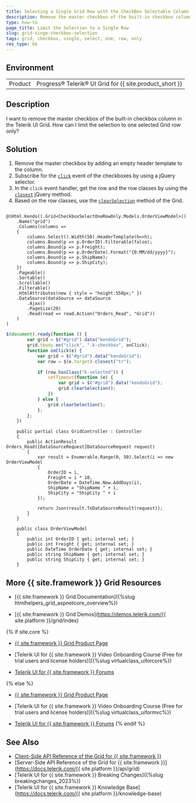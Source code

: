 ```yaml
---
title: Selecting a Single Grid Row with the CheckBox Selectable Column
description: Remove the master checkbox of the built-in checkbox column in the {{ site.product }} Grid. Limit the selection to only one selected Grid row.
type: how-to
page_title: Limit the Selection to a Single Row
slug: grid-singe-checkbox-selection
tags: grid, checkbox, single, select, one, row, only
res_type: kb
---
```


## Environment

<table>
	<tbody>
        <tr>
			<td>Product</td>
			<td>Progress® Telerik® UI Grid for {{ site.product_short }}</td>
		</tr>
	</tbody>
</table>

## Description

I want to remove the master checkbox of the built-in checkbox column in the Telerik UI Grid. How can I limit the selection to one selected Grid row only?

## Solution

1. Remove the master checkbox by adding an empty header template to the column.
2. Subscribe for the [`click`](https://api.jquery.com/click/) event of the checkboxes by using a jQuery selector.
3. In the `click` event handler, get the row and the row classes by using the [`closest`](https://api.jquery.com/closest/) jQuery method.
4. Based on the row classes, use the [`clearSelection`](https://docs.telerik.com/kendo-ui/api/javascript/ui/grid/methods/clearselection) method of the Grid.

```View

@(Html.Kendo().Grid<CheckboxSelectOneRowOnly.Models.OrderViewModel>()
    .Name("grid")
    .Columns(columns =>
    {
        columns.Select().Width(50).HeaderTemplate(h=>h);
        columns.Bound(p => p.OrderID).Filterable(false);
        columns.Bound(p => p.Freight);
        columns.Bound(p => p.OrderDate).Format("{0:MM/dd/yyyy}");
        columns.Bound(p => p.ShipName);
        columns.Bound(p => p.ShipCity);
    })
    .Pageable()
    .Sortable()
    .Scrollable()
    .Filterable()
    .HtmlAttributes(new { style = "height:550px;" })
    .DataSource(dataSource => dataSource
        .Ajax()
        .PageSize(20)
        .Read(read => read.Action("Orders_Read", "Grid"))
    )
)
```
```script.js
$(document).ready(function () {
        var grid = $("#grid").data("kendoGrid");
        grid.tbody.on("click", ".k-checkbox", onClick);
        function onClick(e) {
            var grid = $("#grid").data("kendoGrid");
            var row = $(e.target).closest("tr");

            if (row.hasClass("k-selected")) {
                setTimeout(function (e) {
                    var grid = $("#grid").data("kendoGrid");
                    grid.clearSelection();
                })
            } else {
                grid.clearSelection();
            };
        };
    })
```
```Controller
	public partial class GridController : Controller
    {
		public ActionResult Orders_Read([DataSourceRequest]DataSourceRequest request)
		{
			var result = Enumerable.Range(0, 50).Select(i => new OrderViewModel
			{
				OrderID = i,
				Freight = i * 10,
				OrderDate = DateTime.Now.AddDays(i),
				ShipName = "ShipName " + i,
				ShipCity = "ShipCity " + i
			});

			return Json(result.ToDataSourceResult(request));
		}
	}
```
```Model
    public class OrderViewModel
    {
        public int OrderID { get; internal set; }
        public int Freight { get; internal set; }
        public DateTime OrderDate { get; internal set; }
        public string ShipName { get; internal set; }
        public string ShipCity { get; internal set; }
    }
```

## More {{ site.framework }} Grid Resources

* [{{ site.framework }} Grid Documentation]({%slug htmlhelpers_grid_aspnetcore_overview%})

* [{{ site.framework }} Grid Demos](https://demos.telerik.com/{{ site.platform }}/grid/index)

{% if site.core %}
* [{{ site.framework }} Grid Product Page](https://www.telerik.com/aspnet-core-ui/grid)

* [Telerik UI for {{ site.framework }} Video Onboarding Course (Free for trial users and license holders)]({%slug virtualclass_uiforcore%})

* [Telerik UI for {{ site.framework }} Forums](https://www.telerik.com/forums/aspnet-core-ui)

{% else %}
* [{{ site.framework }} Grid Product Page](https://www.telerik.com/aspnet-mvc/grid)

* [Telerik UI for {{ site.framework }} Video Onboarding Course (Free for trial users and license holders)]({%slug virtualclass_uiformvc%})

* [Telerik UI for {{ site.framework }} Forums](https://www.telerik.com/forums/aspnet-mvc)
{% endif %}

## See Also

* [Client-Side API Reference of the Grid for {{ site.framework }}](https://docs.telerik.com/kendo-ui/api/javascript/ui/grid)
* [Server-Side API Reference of the Grid for {{ site.framework }}](https://docs.telerik.com/{{ site.platform }}/api/grid)
* [Telerik UI for {{ site.framework }} Breaking Changes]({%slug breakingchanges_2023%})
* [Telerik UI for {{ site.framework }} Knowledge Base](https://docs.telerik.com/{{ site.platform }}/knowledge-base)
